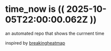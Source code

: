 # time_now is (( 2025-10-05T22:00:00.062Z ))

an automated repo that shows the currnent time

inspired by [breakingheatmap](https://github.com/breakingheatmap/breakingheatmap)